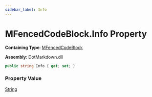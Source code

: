 ```yaml
---
sidebar_label: Info
---
```


# MFencedCodeBlock\.Info Property

**Containing Type**: [MFencedCodeBlock](../index.md)

**Assembly**: DotMarkdown\.dll

```csharp
public string Info { get; set; }
```

### Property Value

[String](https://docs.microsoft.com/en-us/dotnet/api/system.string)

